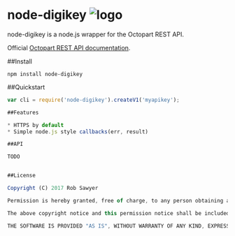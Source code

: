 node-digikey
![logo](http://www.digikey.com/-/media/Images/Header/logo_dk.png)
====

node-digikey is a node.js wrapper for the Octopart REST API.

Official [Octopart REST API documentation](http://octopart.com/api/docs/v3/rest-api).

##Install

    npm install node-digikey

##Quickstart

```js
var cli = require('node-digikey').createV1('myapikey');

##Features

* HTTPS by default
* Simple node.js style callbacks(err, result)

##API

TODO


##License

Copyright (C) 2017 Rob Sawyer

Permission is hereby granted, free of charge, to any person obtaining a copy of this software and associated documentation files (the "Software"), to deal in the Software without restriction, including without limitation the rights to use, copy, modify, merge, publish, distribute, sublicense, and/or sell copies of the Software, and to permit persons to whom the Software is furnished to do so, subject to the following conditions:

The above copyright notice and this permission notice shall be included in all copies or substantial portions of the Software.

THE SOFTWARE IS PROVIDED "AS IS", WITHOUT WARRANTY OF ANY KIND, EXPRESS OR IMPLIED, INCLUDING BUT NOT LIMITED TO THE WARRANTIES OF MERCHANTABILITY, FITNESS FOR A PARTICULAR PURPOSE AND NONINFRINGEMENT. IN NO EVENT SHALL THE AUTHORS OR COPYRIGHT HOLDERS BE LIABLE FOR ANY CLAIM, DAMAGES OR OTHER LIABILITY, WHETHER IN AN ACTION OF CONTRACT, TORT OR OTHERWISE, ARISING FROM, OUT OF OR IN CONNECTION WITH THE SOFTWARE OR THE USE OR OTHER DEALINGS IN THE SOFTWARE.
